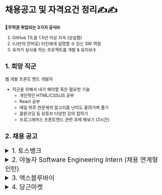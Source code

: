# 채용공고 및 자격요건 정리✍✍
 **💅무적권 취업되는 3가지 공식🙄**
  1. GitHub TIL을 1.5년 이상 지속 (성실함)
  2. (나만의 언어로) 타인에게 설명할 수 있는 SW 역량
  3. 유저가 실사용 하는 프로젝트를 개발 & 유지보수



## 1. 희망 직군
웹 개발 프론트 엔드 개발자

  - 직군을 위해서 내가 해야할 혹은 필요한 기술
    - 개인적인 HTML/CSS/JS 공부
    - React 공부
    - 매일 하루 한문제씩 알고리즘 난이도 올려가며 풀기
    - 클론코딩 등 유튜브 다양한 강의 접하기
    - 프로그래머스 프론트엔드 관련 과제 해보기 (3시간)


## 2. 채용 공고

<details>
<summary style="font-size : 150%">1. 토스뱅크</summary>
<q> Frontend Developer </q></br>
<img alt="open" src ="https://static.wanted.co.kr/images/company/24000/fslrv5khtj5xfswl__1080_790.png">
<div style="font-size : 130% ; font-weight : bold">❓ => 토스뱅크의 Frontend 챕터에는 현재 총 9명의 엔지니어가 함께하며, 서비스 개발을 넘어 역량적 성장 스쿼드 조직으로 서비스/제품을 만들어요. 적게는 4명에서 많게는 15명의 멤버가 하나의 스쿼드를 이루어 작은 스타트업처럼 자율성을 갖고 일하고 있다.</div>
<br>👉주요업무
<ul>
 <li>계좌 개설, 카드 신청, 저축, 대출 실행과 같은 토스뱅크의 다양한 웹 서비스를 개발</li>
 <li>토스뱅크의 생산성을 극대화하는 자동화 도구를 개발</li>
 <li>완벽한 사용자 경험을 목표로 프론트엔드 개발 환경을 개선</li>
 <li>TDS 등 토스 공통 라이브러리 제작에 참여</li>
 <li>토스뱅크 홈페이지, 법인 사용자 서비스와 같은 공통 서비스를 개발</li>
</ul>
<br>👉 자격조건
<ul>
 <li>React, Vue, Angular 등 SPA 프레임워크 사용에 능숙하신 분</li>
 <li>HTML, CSS, JavaScript에 대한 이해가 깊은 분</li>
 <li>UI/UX에 대해 높은 가치를 두고 있는 분</li>
 <li>Git 등의 분산 버전 관리 시스템 이용에 능숙한 분</li>
 <li>Frontend Operation 시스템(CI, CD 등)의 자동화, 편의성에 항상 관심을 가지고 발전시키고 싶은 분</li>
</ul>
 <br>👉우대사항
<ul>
  <li>TypeScript, Flow를 이용한 JavaScript 정적 타입 분석 경험이 있는 분</li>
  <li>서버 사이드 렌더링(SSR) 및 모바일 앱 내 웹앱 개발 경험이 있는 분</li>
  <li>반응형 디자인, 웹 접근성, 웹 표준을 고려한 UI 개발 경험이 있는 분</li>
  <li>테스트 및 배포 자동화 경험이 있는 분</li>
  <li>Webpack 등 모듈 번들러를 능숙하게 사용하시는 분</li>
  <li>사용자 경험에 대한 높은 이해도를 갖고, 문제를 해결하는 분</li>
</ul>
</details>

<details>
<summary style="font-size : 150%">2. 야놀자 Software Engineering Intern (채용 연계형 인턴)</summary>
<img alt="kakao" src ="https://cdn-images-1.medium.com/max/184/1*uFxOEFNCeJhbg4tLckfdGQ@2x.png">
<div style="font-size : 130% ; font-weight : bold">❓ => 외부적으로는 야놀자의 다양한 제품들에서 사용자가 최대의 만족을 느낄 수 있도록 기술적 기반을 마련하고 있으며 내부적으로는 Y-community 엔지니어들의 업무 효율을 끌어올릴 수 있는 업계 최고의 인프라를 구축</div>
<br>👉담당업무
<ul>
 <li>야놀자 엔지니어들이 업무 효율성을 높일 수 있는 제품 또는 개발 툴들을 개발</li>
 <li>Y-community 엔지니어들의 반복적인 업무를 최소화시킬 수 있도록, 업무의 자동화를 목표</li>
</ul>
<br>👉포지션 Growth Path
<ul>
 <li>다수의 구글 출신 구성원과 함께 글로벌 표준에 부합하는 소프트웨어 엔지니어링 역량을 폭발적으로 성장</li>
 <li>담당 멘토와 매일 1:1 멘토링을 진행</li>
 <li>Design System 개발</li>
</ul>
<br>👉필수 경험과 역량
<ul>
 <li>대학, 대학원, 또는 부트캠프에 재학 또는 졸업 예정</li>
 <li>소프트웨어 엔지니어로서 성장에 관심이 많은 분</li>
 <li>프로그래밍 언어에 크게 구애받지 않고 개발이 가능한 분</li>
 <li>협업에 필요한 원활한 의사소통이 가능한 분</li>
</ul>
<br>👉우대사항
<ul>
 <li>전산/컴퓨터/소프트웨어 계열을 전공</li>
</ul>
<a href="https://careers.yanolja.co/o/63558">링크</a>
</details>

<details>
<summary style="font-size : 150%">3. 엑스블루바이</summary>
<q> 프론트엔드 개발 </q></br>
<img alt="heuron" src ="https://image.wanted.co.kr/optimize?src=https%3A%2F%2Fstatic.wanted.co.kr%2Fimages%2Fcompany%2F18182%2Fhkhzauxsjl4ohqvh__1080_790.jpg&w=1000&q=75">
<div style="font-size : 130% ; font-weight : bold">❓ => 국내 미술 경매 시장을 선도해온 서울옥션의 관계사이자 서울옥션블루의 자회사로 새로운 아트 문화를 만드는 것을 목표</div>
<br>👉주요업무
<ul>
 <li>드롭키친 웹 프론트엔드 반응형 개발/운영</li>
 <li>신규 서비스 웹 프론트엔드 반응형 개발/운영</li>
 <li>백오피스 웹 프론트엔드 반응형 개발/운영</li>
 <li>Cloud 서비스 연동 개발 관리</li>
 <li>Cloud DevOps 운영</li>
</ul>
<br>👉 자격조건
<ul>
 <li>학력 : 초대졸이상</li>
 <li>필요지식/기술/자격 : 웹 퍼블리셔 경력</li>
</ul>
<br>👉우대사항
<ul>
 <li>React.js 개발 경력</li>
</ul>
</details>

<details>
<summary style="font-size : 150%">4. 당근마켓</summary>
<q> 서버 개발자 - 운영개발 </q></br>
<img alt="carrot" src ="https://postfiles.pstatic.net/MjAyMjA3MDRfMjE2/MDAxNjU2OTQyODUwMDE5.EVCLXdRo3OlgYsQAexG-Oe4R9Se4otxAcPRJpsL6iNwg.Vl3cpjDk_cCJo0kKV4htAU7IVixDHRPUvNQKgrtQ3P4g.JPEG.namhee_98/IMG_0533.jpg?type=w966">
<div style="font-size : 130% ; font-weight : bold">❓ => 동네 이웃들과 안심하고 거래할 수 있는, 신뢰할 수 있는 서비스, 사기를 당할 위험이 적고, 전문판매업자가 아닌 진짜 이웃들과 거래할 수 있다</div>
<br>👉주요업무
<ul>
 <li>사용자들이 당근마켓을 좀 더 안심하고 쓸 수 있도록, 스팸과 어뷰징을 줄이기 위한 기능을 만듬</li>
 <li>당근마켓 서비스를 효율적으로 운영하기 위한 백오피스 도구들을 만듬</li>
 <li>머신러닝 엔지니어와 협업하여 여러가지 머신러닝 모델을 운영에 적용</li>
 <li>MAU 1,800만 규모의 대용량 트래픽을 고려하여 서버를 설계</li>
</ul>
<br>👉 자격조건
<ul>
 <li>익숙한 프로그래밍 언어가 하나 이상 있고, 새로운 언어를 배우는데 거부감이 없으신 분</li>
 <li>서비스를 직접 배포하고 운영해본 경험이 있으신 분</li>
 <li>RDBMS, 캐시, 데이터 구조에 대한 이해가 있으신 분</li>
 <li>코드 리뷰에 긍정적이고 원활한 커뮤니케이션이 가능하신 분</li>
</ul>
<br>👉우대사항
<ul>
 <li>사용자 경험과 서비스 백오피스 운영 도구의 중요성에 대한 이해가 있으신 분</li>
 <li>간단한 프론트엔드 개발도 무섭지 않으신 분</li>
 <li>복잡한 내용에 대해 말 또는 글로 설명을 쉽게 잘하시는 분</li>
</ul>
<br> 👉사용기술
<ul>
 <li>운영개발팀에서는 Rails, Vue.js, Redis, PostgreSQL, gRPC, Amazon Neptune 등의 기술을 쓰고 있고, 관련 경험이 없더라도 학습에 대한 흥미가 있다면 충분해요</li>
</ul>
<br> 👉면접일정
<ul>
 <li>서류 전형→  2. 화상 면접 →  3. 직무 면접 →  4. 컬쳐핏 면접  →  5. 최종 합격</li>
</ul>
<p>서류 전형</p>
<ul>
  <li>자유양식의 지원서를 받는다. 본인의 강점이 잘 드러나는 다양한 정보를 자유롭게 표현!!
  <li>문서 형식은 hwp(한글) 파일을 제외하고 word, pdf, 웹 링크 등 자유롭게 선택. 필요에 따라 포트폴리오, Github 링크 등도 함께 전달해주시면 좋아요
</ul>
<p>화상 면접</p>
<ul>
 <li>지원해주신 직무와 업무 연관성이 높은 당근마켓 팀원과 화상으로 직무와 관련된 기본적인 지식에 대해 이야기를 나누는 단계. (시간은 30~1시간)
 </li>
</ul>
<p>직무 면접</p>
<ul>
 <li>지원하신 직무와 업무 연관성이 높은 당근마켓 팀원들과 직무 역량, 경험에 대해 화상 면접보다 심층적인 이야기를 나누는 단계. (시간은 30~1시간)
 <li>
</ul>
<p>컬쳐핏 면접</p>
<ul>
 <li> 당근마켓과 지원자가 서로 추구하는 가치관과 생각을 교환하는 시간이라고 생각.</li>
 <li> 당근마켓이 추구하는 문화와 일하는 방식과 잘 어울릴 수 있는 분인지 확인하는 단계.</li>
 <li> 포지션에 대한 전문성을 다시금 확인하는 이야기를 나누며 컬쳐핏 면접은 당근마켓 경영진&피플팀과 함께 약 1시간 30분 정도 진행.</li>
</ul>
<p>최종 합격</p>
<ul>
 <li> 입사 후 연봉, 사이닝, 스톡옵션 등 보상 패키지와 입사일에 대해서는 최종 합격 이후 개별적으로 협의</li>
</ul>
</details>